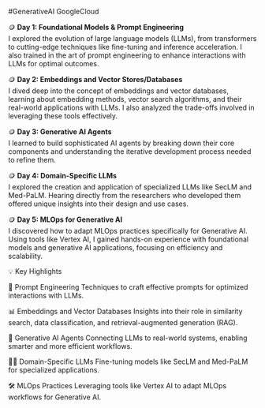 #GenerativeAI GoogleCloud


🪙 **Day 1: Foundational Models & Prompt Engineering**  
I explored the evolution of large language models (LLMs), from transformers to cutting-edge techniques like fine-tuning and inference acceleration. I also trained in the art of prompt engineering to enhance interactions with LLMs for optimal outcomes.  

🪙 **Day 2: Embeddings and Vector Stores/Databases**  
I dived deep into the concept of embeddings and vector databases, learning about embedding methods, vector search algorithms, and their real-world applications with LLMs. I also analyzed the trade-offs involved in leveraging these tools effectively.  

🪙 **Day 3: Generative AI Agents**  
I learned to build sophisticated AI agents by breaking down their core components and understanding the iterative development process needed to refine them.  

🪙 **Day 4: Domain-Specific LLMs**  
I explored the creation and application of specialized LLMs like SecLM and Med-PaLM. Hearing directly from the researchers who developed them offered unique insights into their design and use cases.  

🪙 **Day 5: MLOps for Generative AI**  
I discovered how to adapt MLOps practices specifically for Generative AI. Using tools like Vertex AI, I gained hands-on experience with foundational models and generative AI applications, focusing on efficiency and scalability.



💡 Key Highlights

📜 Prompt Engineering
Techniques to craft effective prompts for optimized interactions with LLMs.

📊 Embeddings and Vector Databases
Insights into their role in similarity search, data classification, and retrieval-augmented generation (RAG).

🤖 Generative AI Agents
Connecting LLMs to real-world systems, enabling smarter and more efficient workflows.

🧑‍🔬 Domain-Specific LLMs
Fine-tuning models like SecLM and Med-PaLM for specialized applications.

🛠 MLOps Practices
Leveraging tools like Vertex AI to adapt MLOps workflows for Generative AI.
